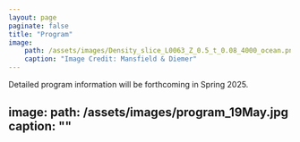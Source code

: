 ```yaml
---
layout: page
paginate: false
title: "Program"
image:
    path: /assets/images/Density_slice_L0063_Z_0.5_t_0.08_4000_ocean.png
    caption: "Image Credit: Mansfield & Diemer"
---
```


Detailed program information will be forthcoming in Spring 2025.

image:
    path: /assets/images/program_19May.jpg
    caption: ""
---
